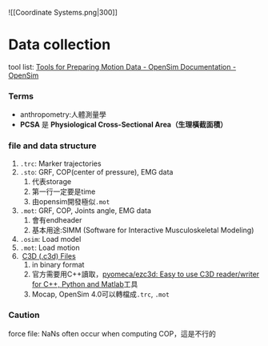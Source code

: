 ![[Coordinate Systems.png|300]]
# Data collection
tool list: [Tools for Preparing Motion Data - OpenSim Documentation - OpenSim](https://opensimconfluence.atlassian.net/wiki/spaces/OpenSim/pages/53089096/Tools+for+Preparing+Motion+Data)
### Terms
- anthropometry:人體測量學
- **PCSA** 是 **Physiological Cross-Sectional Area（生理橫截面積）**
### file and data structure
1. `.trc`: Marker trajectories
2. `.sto`: GRF, COP(center of pressure), EMG data
	1. 代表storage
	2. 第一行一定要是time
	3. 由opensim開發極似`.mot`
3. `.mot`: GRF, COP, Joints angle, EMG data
	1. 會有endheader
	2. 基本用途:SIMM (Software for Interactive Musculoskeletal Modeling)
4. `.osim`: Load model
5. `.mot`: Load motion
6.  [C3D (.c3d) Files](https://opensimconfluence.atlassian.net/wiki/spaces/OpenSim/pages/53090837/C3D+.c3d+Files)
	1. in binary format
	2. 官方需要用C++讀取，[pyomeca/ezc3d: Easy to use C3D reader/writer for C++, Python and Matlab](https://github.com/pyomeca/ezc3d)工具
	4. Mocap, OpenSim 4.0可以轉檔成`.trc`, `.mot`

### Caution
force file: NaNs often occur when computing COP，這是不行的